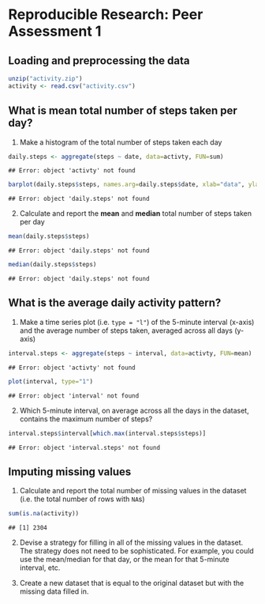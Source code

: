 # Reproducible Research: Peer Assessment 1


## Loading and preprocessing the data

```r
unzip("activity.zip")
activity <- read.csv("activity.csv")
```

## What is mean total number of steps taken per day?
1. Make a histogram of the total number of steps taken each day


```r
daily.steps <- aggregate(steps ~ date, data=activty, FUN=sum)
```

```
## Error: object 'activty' not found
```

```r
barplot(daily.steps$steps, names.arg=daily.steps$date, xlab="data", ylab="steps")
```

```
## Error: object 'daily.steps' not found
```

2. Calculate and report the **mean** and **median** total number of steps taken per day


```r
mean(daily.steps$steps)
```

```
## Error: object 'daily.steps' not found
```

```r
median(daily.steps$steps)
```

```
## Error: object 'daily.steps' not found
```

## What is the average daily activity pattern?
1. Make a time series plot (i.e. `type = "l"`) of the 5-minute
   interval (x-axis) and the average number of steps taken, averaged
   across all days (y-axis)


```r
interval.steps <- aggregate(steps ~ interval, data=activty, FUN=mean)
```

```
## Error: object 'activty' not found
```

```r
plot(interval, type="1")
```

```
## Error: object 'interval' not found
```

2. Which 5-minute interval, on average across all the days in the
   dataset, contains the maximum number of steps?


```r
interval.steps$interval[which.max(interval.steps$steps)]
```

```
## Error: object 'interval.steps' not found
```


## Imputing missing values
1. Calculate and report the total number of missing values in the
   dataset (i.e. the total number of rows with `NA`s)


```r
sum(is.na(activity))
```

```
## [1] 2304
```

2. Devise a strategy for filling in all of the missing values in the
   dataset. The strategy does not need to be sophisticated. For
   example, you could use the mean/median for that day, or the mean
   for that 5-minute interval, etc. 

3. Create a new dataset that is equal to the original dataset but with
   the missing data filled in.
   






